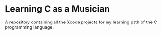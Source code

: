 # Learning C as a Musician
 A repository containing all the Xcode projects for my learning path of the C programming language.
